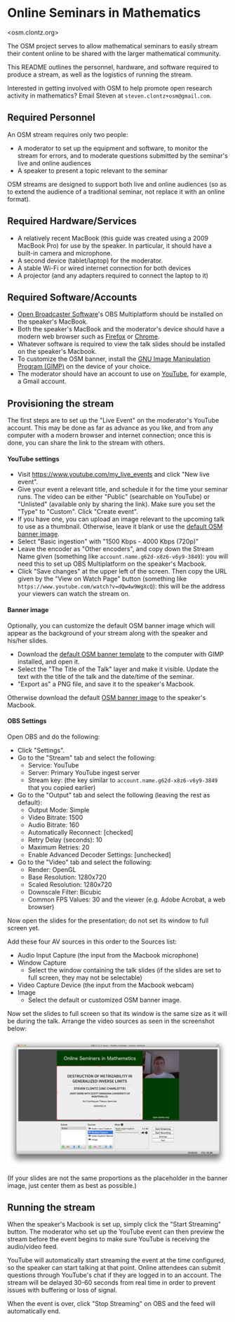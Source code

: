 # Online Seminars in Mathematics

<osm.clontz.org>

The OSM project serves to allow mathematical seminars to easily stream their content online to be shared with the larger mathematical community.

This README outlines the personnel, hardware, and software required to produce a stream, as well as the logistics of running the stream.

Interested in getting involved with OSM to help promote open research activity
in mathematics? Email Steven at `steven.clontz+osm@gmail.com`.

## Required Personnel

An OSM stream requires only two people:

* A moderator to set up the equipment and software, to monitor the stream for
  errors, and to moderate questions submitted by the seminar's live and online
  audiences
* A speaker to present a topic relevant to the seminar

OSM streams are designed to support both live and online audiences (so as
to extend the audience of a traditional seminar, not replace it with an
online format).

## Required Hardware/Services

* A relatively recent MacBook (this guide was created using a 2009 MacBook Pro)
  for use by the speaker. In particular, it should have a built-in camera and
  microphone.
* A second device (tablet/laptop) for the moderator.
* A stable Wi-Fi or wired internet connection for both devices
* A projector (and any adapters required to connect the laptop to it)

## Required Software/Accounts

* [Open Broadcaster Software](https://obsproject.com/)'s
  OBS Multiplatform should be installed
  on the speaker's MacBook.
* Both the speaker's MacBook and the moderator's device should have a modern
  web browser such as [Firefox](https://www.mozilla.org/en-US/firefox/)
  or [Chrome](https://www.google.com/chrome/browser/desktop/).
* Whatever software is required to view the talk slides should be installed
  on the speaker's Macbook.
* To customize the OSM banner, install the
  [GNU Image Manipulation Program (GIMP)](http://www.gimp.org/downloads/)
  on the device of your choice.
* The moderator should have an account to use on [YouTube](http://youtube.com),
  for example, a Gmail account.

## Provisioning the stream

The first steps are to set up the "Live Event" on the moderator's YouTube
account. This may be done as far as advance as you like, and from any
computer with a modern browser and internet connection; once this is done,
you can share the link to the stream with others.

#### YouTube settings

* Visit <https://www.youtube.com/my_live_events> and click "New live event".
* Give your event a relevant title, and schedule it for the time your
  seminar runs. The video can be either "Public" (searchable on YouTube) or
  "Unlisted" (available only by sharing the link).
  Make sure you set the "Type" to "Custom". Click "Create event".
* If you have one, you can upload an image relevant to the upcoming talk to
  use as a thumbnail. Otherwise, leave it blank or use the
  [default OSM banner image](https://raw.githubusercontent.com/StevenClontz/osm/master/osm_stream_banner.png).
* Select "Basic ingestion" with "1500 Kbps - 4000 Kbps (720p)"
* Leave the encoder as "Other encoders", and copy down the Stream Name given
  (something like `account.name.g62d-x8z6-v6y9-3849`): you will need this
  to set up OBS Multiplatform on the speaker's Macbook.
* Click "Save changes" at the upper left of the screen. Then copy the URL
  given by the "View on Watch Page" button (something like
  `https://www.youtube.com/watch?v=dQw4w9WgXcQ`):
  this will be the address your viewers can watch the stream on.

#### Banner image

Optionally, you can customize the default OSM banner image which will appear
as the background of your stream along with the speaker and his/her slides.

* Download the
  [default OSM banner template](https://raw.githubusercontent.com/StevenClontz/osm/master/osm_stream_banner.xcf)
  to the computer with GIMP installed, and open it.
* Select the "The Title of the Talk" layer and make it visible. Update
  the text with the title of the talk and the date/time of the seminar.
* "Export as" a PNG file, and save it to the speaker's Macbook.

Otherwise download the default
[OSM banner image](https://raw.githubusercontent.com/StevenClontz/osm/master/osm_stream_banner.png)
to the speaker's Macbook.

#### OBS Settings

Open OBS and do the following:

* Click "Settings".
* Go to the "Stream" tab and select the following:
    * Service: YouTube
    * Server: Primary YouTube ingest server
    * Stream key: (the key similar to `account.name.g62d-x8z6-v6y9-3849`
      that you copied earlier)
* Go to the "Output" tab and select the following (leaving the rest as default):
    * Output Mode: Simple
    * Video Bitrate: 1500
    * Audio Bitrate: 160
    * Automatically Reconnect: [checked]
    * Retry Delay (seconds): 10
    * Maximum Retries: 20
    * Enable Advanced Decoder Settings: [unchecked]
* Go to the "Video" tab and select the following:
    * Render: OpenGL
    * Base Resolution: 1280x720
    * Scaled Resolution: 1280x720
    * Downscale Filter: Bicubic
    * Common FPS Values: 30 and the viewer (e.g. Adobe Acrobat, a web browser)

Now open the slides for the presentation; do not set its window
to full screen yet.

Add these four AV sources in this order to the Sources list:

* Audio Input Capture (the input from the Macbook microphone)
* Window Capture
    * Select the window containing the talk slides (if the slides are set
      to full screen, they may not be selectable)
* Video Capture Device (the input from the Macbook webcam)
* Image
    * Select the default or customized OSM banner image.

Now set the slides to full screen so that its window is the same size as it
will be during the talk. Arrange the video sources as seen in the
screenshot below:

![OBS Screenshot](content/obs_screenshot.png)

(If your slides are not the same proportions as the placeholder in the
banner image, just center them as best as possible.)

## Running the stream

When the speaker's Macbook is set up, simply click the "Start Streaming"
button. The moderator who set up the YouTube event can then
preview the stream before the event begins to make sure YouTube is receiving
the audio/video feed.

YouTube will automatically start streaming the event at the time configured,
so the speaker can start talking at that point. Online attendees can submit
questions through YouTube's chat if they are logged in to an account. The
stream will be delayed 30-60 seconds from real time in order to prevent
issues with buffering or loss of signal.

When the event is over, click "Stop Streaming" on OBS and the feed will
automatically end.